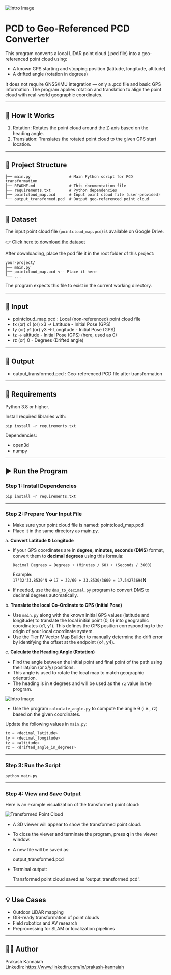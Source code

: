 ![Intro Image](images/pcd_image.png)

# PCD to Geo-Referenced PCD Converter

This program converts a local LiDAR point cloud (.pcd file) into a geo-referenced point cloud using:

- A known GPS starting and stopping position (latitude, longitude, altitude)
- A drifted angle (rotation in degrees)

It does not require GNSS/IMU integration — only a .pcd file and basic GPS information. The program applies rotation and translation to align the point cloud with real-world geographic coordinates.

---

## 🧭 How It Works

1. Rotation: Rotates the point cloud around the Z-axis based on the heading angle.
2. Translation: Translates the rotated point cloud to the given GPS start location.

---

## 📁 Project Structure

```
├── main.py                 # Main Python script for PCD transformation
├── README.md               # This documentation file
├── requirements.txt        # Python dependencies
├── pointcloud_map.pcd      # Input point cloud file (user-provided)
└── output_transformed.pcd  # Output geo-referenced point cloud
```

---

## 📂 Dataset

The input point cloud file (`pointcloud_map.pcd`) is available on Google Drive.

👉 [Click here to download the dataset](https://drive.google.com/drive/folders/1tbdMGSBHHX3wy8MN74vPKHXFNwjxcOey?usp=sharing)

After downloading, place the pcd file it in the root folder of this project:

```
your-project/
├── main.py
├── pointcloud_map.pcd <-- Place it here
└── ...
```

The program expects this file to exist in the current working directory.

---

## 📂 Input

- pointcloud_map.pcd : Local (non-referenced) point cloud file
- tx (or) x1 (or) x3 -> Latitude - Initial Pose (GPS)
- ty (or) y1 (or) y3 -> Longitude - Initial Pose (GPS)
- tz -> altitude - Initial Pose (GPS) (here, used as 0)
- rz (or) 0 - Degrees (Drifted angle)

---

## 📄 Output

- output_transformed.pcd : Geo-referenced PCD file after transformation

---

## 🔧 Requirements

Python 3.8 or higher.

Install required libraries with:

```
pip install -r requirements.txt
```

Dependencies:
- open3d
- numpy

---

## ▶️ Run the Program

### Step 1: Install Dependencies

```
pip install -r requirements.txt
```

---

### Step 2: Prepare Your Input File

- Make sure your point cloud file is named:
  pointcloud_map.pcd
- Place it in the same directory as main.py.

a. **Convert Latitude & Longitude**

- If your GPS coordinates are in **degree, minutes, seconds (DMS)** format, convert them to **decimal degrees** using this formula:

  ```
  Decimal Degrees = Degrees + (Minutes / 60) + (Seconds / 3600)
  ```

  Example:  
  `17°32'33.8530"N` → `17 + 32/60 + 33.8530/3600 = 17.54273694`N

- If needed, use the  `dms_to_decimal.py` program to convert DMS to decimal degrees automatically.

b. **Translate the local Co-Ordinate to GPS (Initial Pose)**

- Use `main.py` along with the known initial GPS values (latitude and longitude) to translate the local initial point (0, 0) into geographic coordinates (x1, y1). This defines the GPS position corresponding to the origin of your local coordinate system.
- Use the Tier IV Vector Map Builder to manually determine the drift error by identifying the offset at the endpoint (x4, y4).
  
c. **Calculate the Heading Angle (Rotation)**

- Find the angle between the initial point and final point of the path using their lat/lon (or x/y) positions.
- This angle is used to rotate the local map to match geographic orientation.
- The heading is in `θ` degrees and will be used as the `rz` value in the program.

![Intro Image](images/angle_calculation.png)

- Use the program  `calculate_angle.py` to compute the angle θ (i.e., rz) based on the given coordinates.

Update the following values in `main.py`:

```python
tx = <decimal_latitude>
ty = <decimal_longitude>
tz = <altitude>
rz = <drifted_angle_in_degrees>
```
---

### Step 3: Run the Script

```
python main.py
```

---

### Step 4: View and Save Output

Here is an example visualization of the transformed point cloud:

![Transformed Point Cloud](images/o3d_visualizer.png)

- A 3D viewer will appear to show the transformed point cloud.
- To close the viewer and terminate the program, press **q** in the viewer window.
- A new file will be saved as:

  output_transformed.pcd

- Terminal output:

  Transformed point cloud saved as 'output_transformed.pcd'.

---

## 💡 Use Cases

- Outdoor LiDAR mapping
- GIS-ready transformation of point clouds
- Field robotics and AV research
- Preprocessing for SLAM or localization pipelines

---

## 👨‍💻 Author

Prakash Kannaiah  
LinkedIn: https://www.linkedin.com/in/prakash-kannaiah

